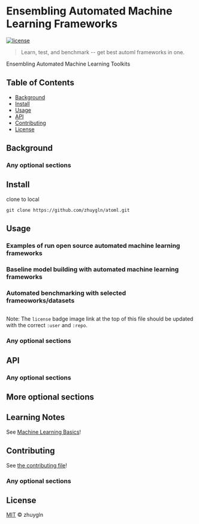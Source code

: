 # Ensembling Automated Machine Learning Frameworks

[![license](https://img.shields.io/github/license/zhuygln/atoml)](LICENSE)

> Learn, test, and benchmark -- get best automl frameworks in one. 

Ensembling Automated Machine Learning Toolkits

## Table of Contents

- [Background](#background)
- [Install](#install)
- [Usage](#usage)
- [API](#api)
- [Contributing](#contributing)
- [License](#license)

## Background

### Any optional sections

## Install

clone to local

```
git clone https://github.com/zhuygln/atoml.git
```


## Usage

### Examples of run open source automated machine learning frameworks

### Baseline model building with automated machine learning frameworks

### Automated benchmarking with selected frameoworks/datasets

```
```

Note: The `license` badge image link at the top of this file should be updated with the correct `:user` and `:repo`.

### Any optional sections

## API

### Any optional sections

## More optional sections

## Learning Notes
See [Machine Learning Basics](doc/mlbasics.md)!

## Contributing

See [the contributing file](CONTRIBUTING.md)!


### Any optional sections

## License

[MIT](LICENSE)  © zhuygln

